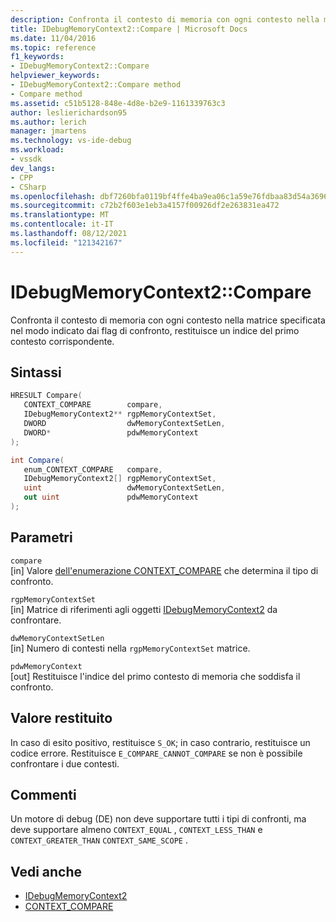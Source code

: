 ```yaml
---
description: Confronta il contesto di memoria con ogni contesto nella matrice specificata nel modo indicato dai flag di confronto, restituisce un indice del primo contesto corrispondente.
title: IDebugMemoryContext2::Compare | Microsoft Docs
ms.date: 11/04/2016
ms.topic: reference
f1_keywords:
- IDebugMemoryContext2::Compare
helpviewer_keywords:
- IDebugMemoryContext2::Compare method
- Compare method
ms.assetid: c51b5128-848e-4d8e-b2e9-1161339763c3
author: leslierichardson95
ms.author: lerich
manager: jmartens
ms.technology: vs-ide-debug
ms.workload:
- vssdk
dev_langs:
- CPP
- CSharp
ms.openlocfilehash: dbf7260bfa0119bf4ffe4ba9ea06c1a59e76fdbaa83d54a3696fdf9d3e34c894
ms.sourcegitcommit: c72b2f603e1eb3a4157f00926df2e263831ea472
ms.translationtype: MT
ms.contentlocale: it-IT
ms.lasthandoff: 08/12/2021
ms.locfileid: "121342167"
---
```

# <a name="idebugmemorycontext2compare"></a>IDebugMemoryContext2::Compare
Confronta il contesto di memoria con ogni contesto nella matrice specificata nel modo indicato dai flag di confronto, restituisce un indice del primo contesto corrispondente.

## <a name="syntax"></a>Sintassi

```cpp
HRESULT Compare( 
   CONTEXT_COMPARE        compare,
   IDebugMemoryContext2** rgpMemoryContextSet,
   DWORD                  dwMemoryContextSetLen,
   DWORD*                 pdwMemoryContext
);
```

```csharp
int Compare(
   enum_CONTEXT_COMPARE   compare,
   IDebugMemoryContext2[] rgpMemoryContextSet,
   uint                   dwMemoryContextSetLen,
   out uint               pdwMemoryContext
);
```

## <a name="parameters"></a>Parametri
`compare`\
[in] Valore [dell'enumerazione CONTEXT_COMPARE](../../../extensibility/debugger/reference/context-compare.md) che determina il tipo di confronto.

`rgpMemoryContextSet`\
[in] Matrice di riferimenti agli oggetti [IDebugMemoryContext2](../../../extensibility/debugger/reference/idebugmemorycontext2.md) da confrontare.

`dwMemoryContextSetLen`\
[in] Numero di contesti nella `rgpMemoryContextSet` matrice.

`pdwMemoryContext`\
[out] Restituisce l'indice del primo contesto di memoria che soddisfa il confronto.

## <a name="return-value"></a>Valore restituito
 In caso di esito positivo, restituisce `S_OK`; in caso contrario, restituisce un codice errore. Restituisce `E_COMPARE_CANNOT_COMPARE` se non è possibile confrontare i due contesti.

## <a name="remarks"></a>Commenti
 Un motore di debug (DE) non deve supportare tutti i tipi di confronti, ma deve supportare almeno `CONTEXT_EQUAL` , `CONTEXT_LESS_THAN` e `CONTEXT_GREATER_THAN` `CONTEXT_SAME_SCOPE` .

## <a name="see-also"></a>Vedi anche
- [IDebugMemoryContext2](../../../extensibility/debugger/reference/idebugmemorycontext2.md)
- [CONTEXT_COMPARE](../../../extensibility/debugger/reference/context-compare.md)
